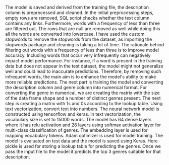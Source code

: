 The model is saved and derived from the training file, the description column is preprocessed and cleaned. In the initial preprocessing steps, empty rows are removed, SQL script checks whether the text column contains any links. Furthermore, words with a frequency of less than three are filtered out. The rows that are null are removed as well while doing this all the words are converted into lowercase. I have used the custom stopwords to remove the stopwords from the dataset, as importing the stopwords package and cleaning is taking a lot of time. The rationale behind filtering out words with a frequency of less than three is to improve model accuracy. Including words that occur very infrequently can negatively impact model performance. For instance, if a word is present in the training data but does not appear in the test dataset, the model might not generalize well and could lead to inaccurate predictions. Therefore, by removing such infrequent words, the main aim is to enhance the model's ability to make more reliable predictions.
The next part is training the model and converting the description column and genre column into numerical format. For converting the genre in numerical, we are creating the matrix with the size of the data frame shape and a number of distinct genres present. The next step is creating a matrix with 1s and 0s according to the lookup table. Using text vectorization, convert text into numbers. The neural network model is constructed using tensorflow and keras. In text vectorization, the vocabulary size is set to 15000 words. The model has 64 dense layers where it has relu activation and 28 layers using softmax activation layer for multi-class classification of genres. The embedding layer is used for mapping vocabulary tokens. Adam optimizer is used for model training.
The model is evaluated on test data and the model is saved using Keras. Here pickle is used for storing a lookup table for predicting the genres. Once we pass the input file to the model it predicts the top 3 genres suitable for that description.
